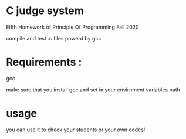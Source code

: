 # C judge system
Fifth Homework of Principle Of Programming Fall 2020

compile and test .c files powerd by gcc


# Requirements :
gcc

make sure that you install gcc and set in your envirnment variables path


# usage
you can use it to check your students or your own codes!
